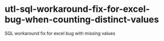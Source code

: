 # utl-sql-workaround-fix-for-excel-bug-when-counting-distinct-values
SQL workaround fix for excel bug with missing values
